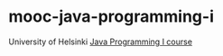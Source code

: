 # mooc-java-programming-i

University of Helsinki [Java Programming I course](https://java-programming.mooc.fi/)
